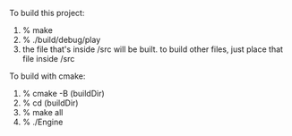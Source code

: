 To build this project:

1) % make
2) % ./build/debug/play
3) the file that's inside /src will be built. to build other files, just place that file inside /src


To build with cmake:
1) % cmake -B (buildDir)
2) % cd (buildDir)
3) % make all
4) % ./Engine